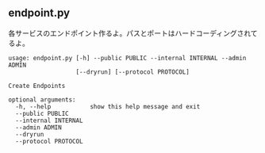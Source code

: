 ## endpoint.py

各サービスのエンドポイント作るよ。パスとポートはハードコーディングされてるよ。

```
usage: endpoint.py [-h] --public PUBLIC --internal INTERNAL --admin ADMIN
                   [--dryrun] [--protocol PROTOCOL]

Create Endpoints

optional arguments:
  -h, --help           show this help message and exit
  --public PUBLIC
  --internal INTERNAL
  --admin ADMIN
  --dryrun
  --protocol PROTOCOL
```
